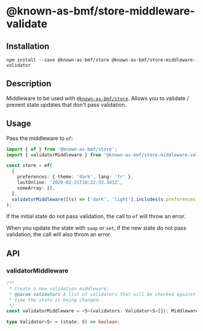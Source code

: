 # @known-as-bmf/store-middleware-validate

<!-- [![Build Status](https://travis-ci.org/known-as-bmf/store-middleware-validator.svg?branch=master)](https://travis-ci.org/known-as-bmf/store-middleware-validator)
[![Known Vulnerabilities](https://snyk.io/test/github/known-as-bmf/store-middleware-validator/badge.svg?targetFile=package.json)](https://snyk.io/test/github/known-as-bmf/store-middleware-validator?targetFile=package.json) -->

## Installation

`npm install --save @known-as-bmf/store @known-as-bmf/store-middleware-validator`

## Description

Middleware to be used with [`@known-as-bmf/store`](https://github.com/known-as-bmf/store/tree/master/packages/store). Allows you to validate / prevent state updates that don't pass validation.

## Usage

Pass the middleware to `of`:

```ts
import { of } from '@known-as-bmf/store';
import { validatorMiddleware } from '@known-as-bmf/store-middleware-validator';

const store = of(
  {
    preferences: { theme: 'dark', lang: 'fr' },
    lastOnline: '2020-02-21T18:22:33.343Z',
    someArray: [],
  },
  validatorMiddleware([(s) => ['dark', 'light'].includes(s.preferences.theme)])
);
```

If the initial state do not pass validation, the call to `of` will throw an error.

When you update the state with `swap` or `set`, if the new state do not pass validation, the call will also throm an error.

## API

### validatorMiddleware

```ts
/**
 * Create a new validation middleware.
 * @param validators A list of validators that will be checked against every
 * time the state is being changed.
 */
const validatorMiddleware = <S>(validators: Validator<S>[]): Middleware<S>;
```

```ts
type Validator<S> = (state: S) => boolean;
```
